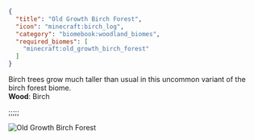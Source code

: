 ```json
{
  "title": "Old Growth Birch Forest",
  "icon": "minecraft:birch_log",
  "category": "biomebook:woodland_biomes",
  "required_biomes": [
    "minecraft:old_growth_birch_forest"
  ]
}
```

Birch trees grow much taller than usual in this uncommon variant of the birch forest biome.\
**Wood**: Birch

;;;;;

![Old Growth Birch Forest](biomebook:textures/gui/biomes/old_growth_birch_forest.png,fit)